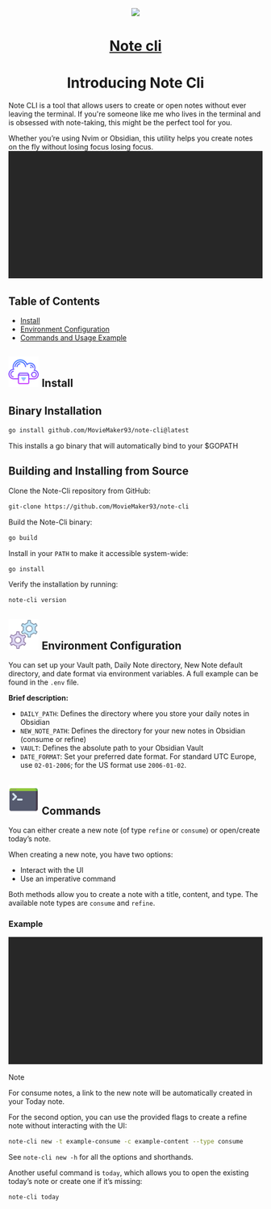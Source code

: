  <p align="center">
  <a href="https://alfonsofortunato.com">
    <picture>
      <source media="(prefers-color-scheme: dark)" srcset="https://alfonsofortunato.com/img/logo.png">
      <img src="https://alfonsofortunato.com/img/logo.png" height="90">
    </picture>
    <h1 align="center">Note cli</h1>
  </a>
</p>
<div style="text-align: center;">
  <h1>
    Introducing Note Cli 
  </h1>
</div>

Note CLI is a tool that allows users to create or open notes without ever leaving the terminal. If you're someone like me who lives in the terminal and is obsessed with note-taking, this might be the perfect tool for you.

Whether you’re using Nvim or Obsidian, this utility helps you create notes on the fly without losing focus losing focus.
![Refine](./public/refine.gif) 

## Table of Contents

- [Install](#install)
- [Environment Configuration](#environment-configuration)
- [Commands and Usage Example](#commands)

<a id="install"></a>
<h2>
  <picture>
    <img src="./public/download.png" width="60px" style="margin-right: 1px;">
 Install
  </picture>
</h2>


## Binary Installation
```bash
go install github.com/MovieMaker93/note-cli@latest
```

This installs a go binary that will automatically bind to your $GOPATH

## Building and Installing from Source

Clone the Note-Cli repository from GitHub:
```bash
git-clone https://github.com/MovieMaker93/note-cli
```
Build the Note-Cli binary:
```bash
go build
```
Install in your `PATH` to make it accessible system-wide:
```bash
go install
```
Verify the installation by running:
```bash
note-cli version
```

<a id="environment-configuration"></a>
<h2>
  <picture>
    <img src="./public/conf.png" width="60px" style="margin-right: 1px;">
  </picture>
  Environment Configuration
</h2>

You can set up your Vault path, Daily Note directory, New Note default directory, and date format via environment variables. A full example can be found in the `.env` file.

**Brief description:** 
- `DAILY_PATH`: Defines the directory where you store your daily notes in Obsidian
- `NEW_NOTE_PATH`: Defines the directory for your new notes in Obsidian (consume or refine)
- `VAULT`: Defines the absolute path to your Obsidian Vault
- `DATE_FORMAT`: Set your preferred date format. For standard UTC Europe, use `02-01-2006`; for the US format use `2006-01-02`.

<a id="commands"></a>
<h2>
  <picture>
    <img src="./public/line.png" width="60px" style="margin-right: 1px;">
  </picture>
  Commands
</h2>

You can either create a new note (of type `refine` or `consume`) or open/create today’s note. 

When creating a new note, you have two options:
- Interact with the UI 
- Use an imperative command

Both methods allow you to create a note with a title, content, and type. The available note types are `consume` and `refine`.

### Example
![Example refine note](./public/refine.gif)

> [!NOTE]
> For consume notes, a link to the new note will be automatically created in your Today note.


For the second option, you can use the provided flags to create a refine note without interacting with the UI:
```bash
note-cli new -t example-consume -c example-content --type consume
```
See `note-cli new -h` for all the options and shorthands.


Another useful command is `today`, which allows you to open the existing today’s note or create one if it’s missing:
```bash
note-cli today
```
